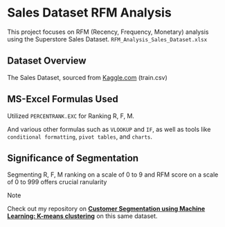 # Sales Dataset RFM Analysis

This project focuses on RFM (Recency, Frequency, Monetary) analysis using the Superstore Sales Dataset. `RFM_Analysis_Sales_Dataset.xlsx`

## Dataset Overview

The Sales Dataset, sourced from [Kaggle.com](https://www.kaggle.com/datasets/rohitsahoo/sales-forecasting) (train.csv)

## MS-Excel Formulas Used

Utilized `PERCENTRANK.EXC` for Ranking R, F, M.

And various other formulas such as `VLOOKUP` and `IF`, as well as tools like `conditional formatting`, `pivot tables`, and `charts`.

## Significance of Segmentation

Segmenting R, F, M ranking on a scale of 0 to 9 and RFM score on a scale of 0 to 999 offers crucial ranularity

> [!NOTE]
> Check out my repository on **[Customer Segmentation using Machine Learning: K-means clustering]()** on this same dataset.
